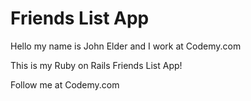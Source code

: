 # Friends List App

Hello my name is John Elder and I work at Codemy.com

This is my Ruby on Rails Friends List App!

Follow me at Codemy.com

